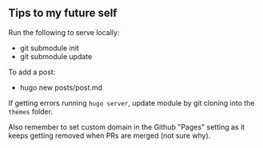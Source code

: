 ## Tips to my future self

Run the following to serve locally:

* git submodule init
* git submodule update

To add a post:

* hugo new posts/post.md 

If getting errors running `hugo server`, update module by git cloning into the `themes` folder.

Also remember to set custom domain in the Github "Pages" setting as it keeps getting removed when PRs are merged (not sure why).
